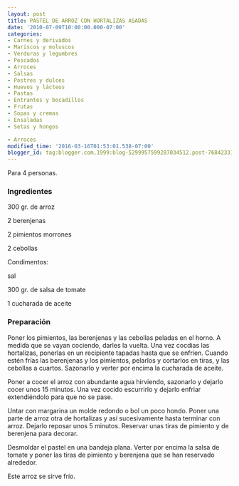 ```yaml
---
layout: post
title: PASTEL DE ARROZ CON HORTALIZAS ASADAS
date: '2010-07-09T10:00:00.000-07:00'
categories:
- Carnes y derivados
- Mariscos y moluscos
- Verduras y legumbres
- Pescados
- Arroces
- Salsas
- Postres y dulces
- Huevos y lácteos
- Pastas
- Entrantes y bocadillos
- Frutas
- Sopas y cremas
- Ensaladas
- Setas y hongos

- Arroces
modified_time: '2016-03-16T01:53:01.538-07:00'
blogger_id: tag:blogger.com,1999:blog-5299957599287034512.post-7684233133598693467
---
```


Para 4 personas.

<h3>Ingredientes</h3>

300 gr. de arroz

2 berenjenas

2 pimientos morrones

2 cebollas

Condimentos:

sal

300 gr. de salsa de tomate

1 cucharada de aceite

<h3>Preparación</h3>

Poner los pimientos, las berenjenas y las cebollas peladas en el horno. A medida que se vayan cociendo, darles la vuelta. Una vez cocdias las hortalizas, ponerlas en un recipiente tapadas hasta que se enfríen. Cuando estén frías las berenjenas y los pimientos, pelarlos y cortarlos en tiras, y las cebollas a cuartos. Sazonarlo y verter por encima la cucharada de aceite.

Poner a cocer el arroz con abundante agua hirviendo, sazonarlo y dejarlo cocer unos 15 minutos. Una vez cocido escurrirlo y dejarlo enfriar extendiéndolo para que no se pase.

Untar con margarina un molde redondo o bol un poco hondo. Poner una parte de arroz otra de hortalizas y así sucesivamente hasta terminar con arroz. Dejarlo reposar unos 5 minutos. Reservar unas tiras de pimiento y de berenjena para decorar.

Desmoldar el pastel en una bandeja plana. Verter por encima la salsa de tomate y poner las tiras de pimiento y berenjena que se han reservado alrededor.

Este arroz se sirve frío.

